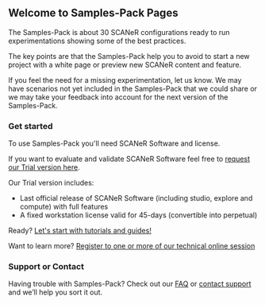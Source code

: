## Welcome to Samples-Pack Pages

The Samples-Pack is about 30 SCANeR configurations ready to run experimentations showing some of the best practices.

The key points are that the Samples-Pack help you to avoid to start a new project with a white page or preview new SCANeR content and feature.

If you feel the need for a missing experimentation, let us know. We may have scenarios not yet included in the Samples-Pack that we could share or we may take your feedback into account for the next version of the Samples-Pack.

### Get started

To use Samples-Pack you'll need SCANeR Software and license.

If you want to evaluate and validate SCANeR Software feel free to [request our Trial version here](https://www.avsimulation.com/scaner-studio-trial/).

Our Trial version includes:
- Last official release of SCANeR Software (including studio, explore and compute) with full features
- A fixed workstation license valid for 45-days (convertible into perpetual)

Ready? [Let's start with tutorials and guides!](https://sphilippe-avs.github.io/Samples-Pack/GettingStarted)

Want to learn more? [Register to one or more of our technical online session](https://www.avsimulation.com/events/)

### Support or Contact

Having trouble with Samples-Pack? Check out our [FAQ](http://stockage.scanersimulation.com/Evaluation/2021/SCANeRstudio_Evaluation_FAQ.pdf) or [contact support](support-scaner@avsimulation.fr) and we’ll help you sort it out.
